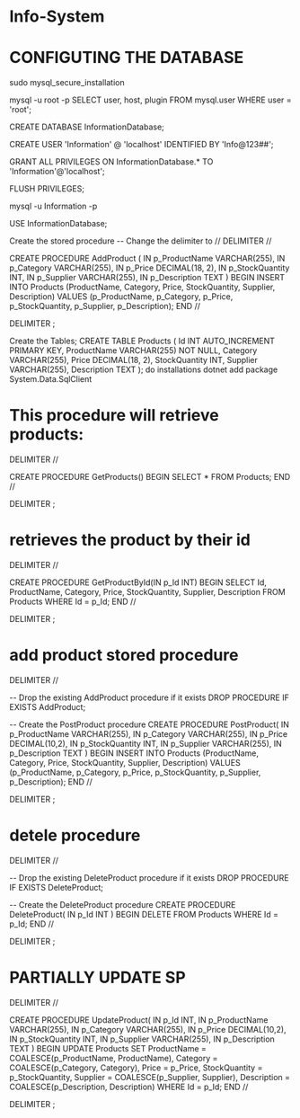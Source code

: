 # Info-System
# CONFIGUTING THE DATABASE
sudo mysql_secure_installation

mysql -u root -p
SELECT user, host, plugin FROM mysql.user WHERE user = 'root';

CREATE DATABASE InformationDatabase;

CREATE USER 'Information' @ 'localhost' IDENTIFIED BY 'Info@123##';

GRANT ALL PRIVILEGES ON InformationDatabase.* TO 'Information'@'localhost';

FLUSH PRIVILEGES;

mysql -u Information -p

USE InformationDatabase;

Create the stored procedure
-- Change the delimiter to //
DELIMITER //

CREATE PROCEDURE AddProduct (
    IN p_ProductName VARCHAR(255),
    IN p_Category VARCHAR(255),
    IN p_Price DECIMAL(18, 2),
    IN p_StockQuantity INT,
    IN p_Supplier VARCHAR(255),
    IN p_Description TEXT
)
BEGIN
    INSERT INTO Products (ProductName, Category, Price, StockQuantity, Supplier, Description)
    VALUES (p_ProductName, p_Category, p_Price, p_StockQuantity, p_Supplier, p_Description);
END //

DELIMITER ;

Create the Tables;
CREATE TABLE Products (
    Id INT AUTO_INCREMENT PRIMARY KEY,
    ProductName VARCHAR(255) NOT NULL,
    Category VARCHAR(255),
    Price DECIMAL(18, 2),
    StockQuantity INT,
    Supplier VARCHAR(255),
    Description TEXT
);
do installations
dotnet add package System.Data.SqlClient
# This procedure will retrieve products:
DELIMITER //

CREATE PROCEDURE GetProducts()
BEGIN
    SELECT * FROM Products;
END //

DELIMITER ;
# retrieves the product by their id
DELIMITER //

CREATE PROCEDURE GetProductById(IN p_Id INT)
BEGIN
    SELECT 
        Id,
        ProductName,
        Category,
        Price,
        StockQuantity,
        Supplier,
        Description
    FROM 
        Products
    WHERE 
        Id = p_Id;
END //

DELIMITER ;
# add product stored procedure
DELIMITER //

-- Drop the existing AddProduct procedure if it exists
DROP PROCEDURE IF EXISTS AddProduct;

-- Create the PostProduct procedure
CREATE PROCEDURE PostProduct(
    IN p_ProductName VARCHAR(255),
    IN p_Category VARCHAR(255),
    IN p_Price DECIMAL(10,2),
    IN p_StockQuantity INT,
    IN p_Supplier VARCHAR(255),
    IN p_Description TEXT
)
BEGIN
    INSERT INTO Products (ProductName, Category, Price, StockQuantity, Supplier, Description)
    VALUES (p_ProductName, p_Category, p_Price, p_StockQuantity, p_Supplier, p_Description);
END //

DELIMITER ;
# detele procedure
DELIMITER //

-- Drop the existing DeleteProduct procedure if it exists
DROP PROCEDURE IF EXISTS DeleteProduct;

-- Create the DeleteProduct procedure
CREATE PROCEDURE DeleteProduct(
    IN p_Id INT
)
BEGIN
    DELETE FROM Products
    WHERE Id = p_Id;
END //

DELIMITER ;
# PARTIALLY UPDATE SP
DELIMITER //

CREATE PROCEDURE UpdateProduct(
    IN p_Id INT,
    IN p_ProductName VARCHAR(255),
    IN p_Category VARCHAR(255),
    IN p_Price DECIMAL(10,2),
    IN p_StockQuantity INT,
    IN p_Supplier VARCHAR(255),
    IN p_Description TEXT
)
BEGIN
    UPDATE Products
    SET 
        ProductName = COALESCE(p_ProductName, ProductName),
        Category = COALESCE(p_Category, Category),
        Price = p_Price,
        StockQuantity = p_StockQuantity,
        Supplier = COALESCE(p_Supplier, Supplier),
        Description = COALESCE(p_Description, Description)
    WHERE Id = p_Id;
END //

DELIMITER ;
